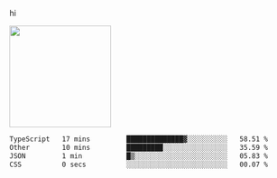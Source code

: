 hi

<img height="180em" src="https://github-readme-stats.vercel.app/api?username=AProductiveNerd&show_icons=true&hide_border=true&&count_private=true&include_all_commits=true" />

<!--START_SECTION:waka-->

```txt
TypeScript   17 mins         ██████████████▓░░░░░░░░░░   58.51 %
Other        10 mins         █████████░░░░░░░░░░░░░░░░   35.59 %
JSON         1 min           █▒░░░░░░░░░░░░░░░░░░░░░░░   05.83 %
CSS          0 secs          ░░░░░░░░░░░░░░░░░░░░░░░░░   00.07 %
```

<!--END_SECTION:waka-->
